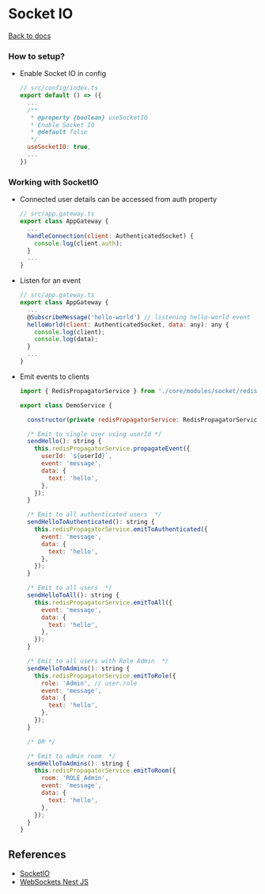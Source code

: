 
# Socket IO

[Back to docs](./index.md)

### How to setup?

- Enable Socket IO in config
  ```js
  // src/config/index.ts
  export default () => ({
    ...
    /**
     * @property {boolean} useSocketIO
     * Enable Socket IO
     * @default false
     */
    useSocketIO: true,
    ...
  })
  ```

### Working with SocketIO

- Connected user details can be accessed from auth property

  ````js
  // src/app.gateway.ts
  export class AppGateway {
    ...
    handleConnection(client: AuthenticatedSocket) {
      console.log(client.auth);
    }
    ...
  }
  ````
- Listen for an event
  ````js
  // src/app.gateway.ts
  export class AppGateway {
    ...
    @SubscribeMessage('hello-world') // listening hello-world event
    helloWorld(client: AuthenticatedSocket, data: any): any {
      console.log(client);
      console.log(data);
    }
    ...
  }
  ````
- Emit events to clients
  ```js
  import { RedisPropagatorService } from './core/modules/socket/redis-propagator/redis-propagator.service';

  export class DemoService {

    constructor(private redisPropagatorService: RedisPropagatorService) {}

    /* Emit to single user using userId */
    sendHello(): string {
      this.redisPropagatorService.propagateEvent({
        userId: `${userId}`,
        event: 'message',
        data: {
          text: 'hello',
        },
      });
    }

    /* Emit to all authenticated users  */
    sendHelloToAuthenticated(): string {
      this.redisPropagatorService.emitToAuthenticated({
        event: 'message',
        data: {
          text: 'hello',
        },
      });
    }

    /* Emit to all users  */
    sendHelloToAll(): string {
      this.redisPropagatorService.emitToAll({
        event: 'message',
        data: {
          text: 'hello',
        },
      });
    }

    /* Emit to all users with Role Admin  */
    sendHelloToAdmins(): string {
      this.redisPropagatorService.emitToRole({
        role: 'Admin', // user.role
        event: 'message',
        data: {
          text: 'hello',
        },
      });
    }

    /* OR */ 

    /* Emit to admin room  */
    sendHelloToAdmins(): string {
      this.redisPropagatorService.emitToRoom({
        room: 'ROLE_Admin',
        event: 'message',
        data: {
          text: 'hello',
        },
      });
    }
  }
  ```

## References
- <a target="_blank" href="https://socket.io/docs/v4/">SocketIO</a>
- <a target="_blank" href="https://docs.nestjs.com/websockets/gateways">WebSockets Nest JS</a>